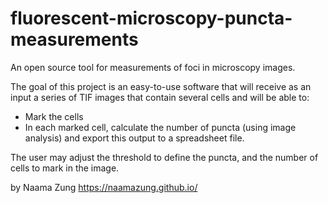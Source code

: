 # fluorescent-microscopy-puncta-measurements
An open source tool for measurements of foci in microscopy images. 

The goal of this project is an easy-to-use software that will receive as an input a series of TIF images that contain several cells and will be able to:
* Mark the cells
* In each marked cell, calculate the number of puncta (using image analysis) and export this output to a spreadsheet file. 

The user may adjust the threshold to define the puncta, and the number of cells to mark in the image. 

by Naama Zung https://naamazung.github.io/

